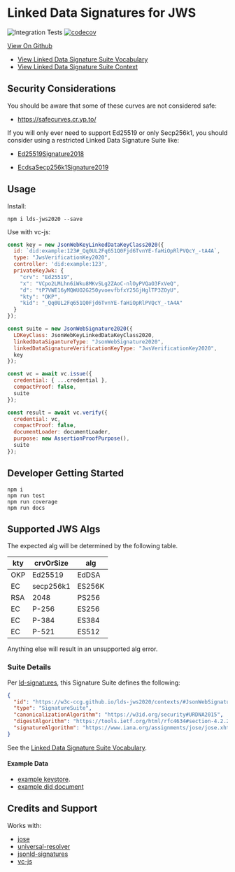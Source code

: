# Linked Data Signatures for JWS

![Integration Tests](https://github.com/w3c-ccg/lds-jws2020/workflows/Integration%20Tests/badge.svg) [![codecov](https://codecov.io/gh/transmute-industries/lds-jws2020/branch/master/graph/badge.svg)](https://codecov.io/gh/transmute-industries/lds-jws2020)

[View On Github](https://github.com/w3c-ccg/lds-jws2020)

- [View Linked Data Signature Suite Vocabulary](https://w3c-ccg.github.io/lds-jws2020/contexts/)
- [View Linked Data Signature Suite Context](https://w3c-ccg.github.io/lds-jws2020/contexts/lds-jws2020-v0.0.jsonld)


## Security Considerations

You should be aware that some of these curves are not considered safe:

- https://safecurves.cr.yp.to/

If you will only ever need to support Ed25519 or only Secp256k1, you should consider using a restricted Linked Data Signature Suite like:

- [Ed25519Signature2018](https://github.com/digitalbazaar/jsonld-signatures/blob/master/lib/suites/Ed25519Signature2018.js)

- [EcdsaSecp256k1Signature2019](https://github.com/decentralized-identity/lds-ecdsa-secp256k1-2019.js)

## Usage


Install:

```
npm i lds-jws2020 --save
```

Use with vc-js:

```js
const key = new JsonWebKeyLinkedDataKeyClass2020({
  id: `did:example:123#_Qq0UL2Fq651Q0Fjd6TvnYE-faHiOpRlPVQcY_-tA4A`,
  type: "JwsVerificationKey2020",
  controller: 'did:example:123',
  privateKeyJwk: {
    "crv": "Ed25519",
    "x": "VCpo2LMLhn6iWku8MKvSLg2ZAoC-nlOyPVQaO3FxVeQ",
    "d": "tP7VWE16yMQWUO2G250yvoevfbfxY25GjHglTP3ZOyU",
    "kty": "OKP",
    "kid": "_Qq0UL2Fq651Q0Fjd6TvnYE-faHiOpRlPVQcY_-tA4A"
  }
});

const suite = new JsonWebSignature2020({
  LDKeyClass: JsonWebKeyLinkedDataKeyClass2020,
  linkedDataSigantureType: "JsonWebSignature2020",
  linkedDataSignatureVerificationKeyType: "JwsVerificationKey2020",
  key
});

const vc = await vc.issue({
  credential: { ...credential },
  compactProof: false,
  suite
});

const result = await vc.verify({
  credential: vc,
  compactProof: false,
  documentLoader: documentLoader,
  purpose: new AssertionProofPurpose(),
  suite
});
```

## Developer Getting Started

```
npm i
npm run test
npm run coverage
npm run docs
```

## Supported JWS Algs

The expected alg will be determined by the following table.

| kty | crvOrSize | alg    |
| --- | --------- | ------ |
| OKP | Ed25519   | EdDSA  |
| EC  | secp256k1 | ES256K |
| RSA | 2048      | PS256  |
| EC  | P-256     | ES256  |
| EC  | P-384     | ES384  |
| EC  | P-521     | ES512  |

Anything else will result in an unsupported alg error.

### Suite Details

Per [ld-signatures](https://w3c-dvcg.github.io/ld-signatures/#signature-suites), this Signature Suite defines the following:

```json
{
  "id": "https://w3c-ccg.github.io/lds-jws2020/contexts/#JsonWebSignature2020",
  "type": "SignatureSuite",
  "canonicalizationAlgorithm": "https://w3id.org/security#URDNA2015",
  "digestAlgorithm": "https://tools.ietf.org/html/rfc4634#section-4.2.2",
  "signatureAlgorithm": "https://www.iana.org/assignments/jose/jose.xhtml#web-signature-encryption-algorithms"
}
```

See the [Linked Data Signature Suite Vocabulary](https://w3c-ccg.github.io/lds-jws2020/contexts/).

#### Example Data

- [example keystore](https://w3c-ccg.github.io/lds-jws2020/example/didDocJwks.json).
- [example did document](https://w3c-ccg.github.io/lds-jws2020/example/didDoc.json)

## Credits and Support

Works with:

- [jose](https://github.com/panva/jose)
- [universal-resolver](https://github.com/decentralized-identity/universal-resolver)
- [jsonld-signatures](https://github.com/digitalbazaar/jsonld-signatures)
- [vc-js](https://github.com/digitalbazaar/vc-js)
